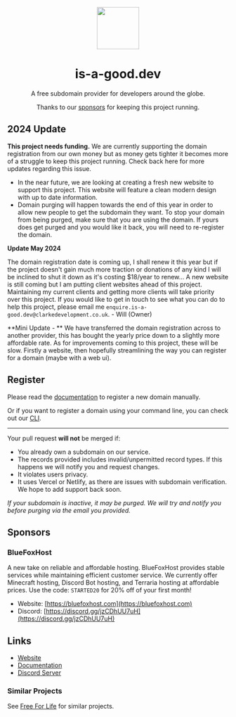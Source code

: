 <p align="center"><img src="https://github.com/is-a-good-dev/register/blob/main/logo_circle.png" height="96" width="96"></p>
<h1 align="center">is-a-good.dev</h1>

<p align="center">A free subdomain provider for developers around the globe.</p>
<p align="center">Thanks to our <a href="#sponsors">sponsors</a> for keeping this project running.</p>

## 2024 Update

**This project needs funding.** We are currently supporting the domain registration from our own money but as money gets tighter it becomes more of a struggle to keep this project running. Check back here for more updates regarding this issue. 

- In the near future, we are looking at creating a fresh new website to support this project. This website will feature a clean modern design with up to date information.
- Domain purging will happen towards the end of this year in order to allow new people to get the subdomain they want. To stop your domain from being purged, make sure that you are using the domain. If yours does get purged and you would like it back, you will need to re-register the domain.

**Update May 2024**

The domain registration date is coming up, I shall renew it this year but if the project doesn't gain much more traction or donations of any kind I will be inclined to shut it down as it's costing $18/year to renew... A new website is still coming but I am putting client websites ahead of this project. Maintaining my current clients and getting more clients will take priority over this project. If you would like to get in touch to see what you can do to help this project, please email me `enquire.is-a-good.dev@clarkedevelopment.co.uk`. - Will (Owner)


**Mini Update - ** We have transferred the domain registration across to another provider, this has bought the yearly price down to a slightly more affordable rate. As for improvements coming to this project, these will be slow. Firstly a website, then hopefully streamlining the way you can register for a domain (maybe with a web ui). 

## Register
Please read the [documentation](https://docs.is-a-good.dev) to register a new domain manually.

Or if you want to register a domain using your command line, you can check out our [CLI](https://github.com/is-a-good-dev/cli).

---

Your pull request **will not** be merged if:
- You already own a subdomain on our service.
- The records provided includes invalid/unpermitted record types. If this happens we will notify you and request changes.
- It violates users privacy.
- It uses Vercel or Netlify, as there are issues with subdomain verification. We hope to add support back soon.

*If your subdomain is inactive, it may be purged. We will try and notify you before purging via the email you provided.*

## Sponsors

### BlueFoxHost
A new take on reliable and affordable hosting. BlueFoxHost provides stable services while maintaining efficient customer service.
We currently offer Minecraft hosting, Discord Bot hosting, and Terraria hosting at affordable prices.
Use the code: `STARTED20` for 20% off of your first month!

- Website: [https://bluefoxhost.com](https://bluefoxhost.com)
- Discord: [https://discord.gg/jzCDhUU7uH](https://discord.gg/jzCDhUU7uH)


## Links
- [Website](https://is-a-good.dev)
- [Documentation](https://docs.is-a-good.dev)
- [Discord Server](https://discord.gg/vmVaAn8YcK)

### Similar Projects
See [Free For Life](https://free.wdh.gg/#/?id=domains) for similar projects.
